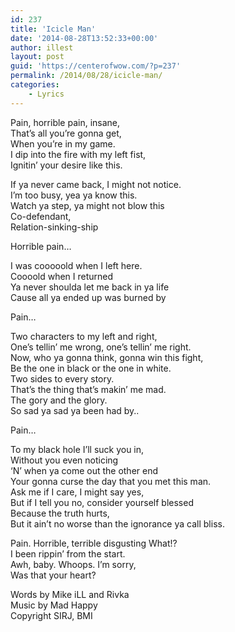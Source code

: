 ```yaml
---
id: 237
title: 'Icicle Man'
date: '2014-08-28T13:52:33+00:00'
author: illest
layout: post
guid: 'https://centerofwow.com/?p=237'
permalink: /2014/08/28/icicle-man/
categories:
    - Lyrics
---
```


Pain, horrible pain, insane,  
That’s all you’re gonna get,  
When you’re in my game.  
I dip into the fire with my left fist,  
Ignitin’ your desire like this.

If ya never came back, I might not notice.  
I’m too busy, yea ya know this.  
Watch ya step, ya might not blow this  
Co-defendant,  
Relation-sinking-ship

Horrible pain…

I was cooooold when I left here.  
Coooold when I returned  
Ya never shoulda let me back in ya life  
Cause all ya ended up was burned by

Pain…

Two characters to my left and right,  
One’s tellin’ me wrong, one’s tellin’ me right.  
Now, who ya gonna think, gonna win this fight,  
Be the one in black or the one in white.  
Two sides to every story.  
That’s the thing that’s makin’ me mad.  
The gory and the glory.  
So sad ya sad ya been had by..

Pain…

To my black hole I’ll suck you in,  
Without you even noticing  
‘N’ when ya come out the other end  
Your gonna curse the day that you met this man.  
Ask me if I care, I might say yes,  
But if I tell you no, consider yourself blessed  
Because the truth hurts,  
But it ain’t no worse than the ignorance ya call bliss.

Pain. Horrible, terrible disgusting What!?  
I been rippin’ from the start.  
Awh, baby. Whoops. I’m sorry,  
Was that your heart?

Words by Mike iLL and Rivka  
Music by Mad Happy  
Copyright SIRJ, BMI